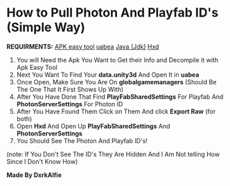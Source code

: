 # How to Pull Photon And Playfab ID's (Simple Way)
**REQUIRMENTS:**
[APK easy tool](https://github.com/mkcs121/APK-Easy-Tool/releases)
[uabea](https://github.com/nesrak1/UABEA/releases)
[Java (Jdk)](https://www.oracle.com/java/technologies/downloads/)
[Hxd](https://mh-nexus.de/downloads/HxDSetup.zip)

1. You will Need the Apk You Want to Get their Info and Decompile it with Apk Easy Tool
2. Next You Want To Find Your **data.unity3d** And Open It in **uabea**
3. Once Open, Make Sure You Are On **globalgamemanagers** (Should Be The One That It First Shows Up With)
4. After You Have Done That Find **PlayFabSharedSettings** For Playfab And **PhotonServerSettings** For Photon ID
5. After You Have Found Them Click on Them And click **Export Raw** (for both)
6. Open **Hxd** And Open Up **PlayFabSharedSettings** And **PhotonServerSettings**
7. You Should See The Photon And Playfab ID's!

(note: If You Don't See The ID's They Are Hidden And I Am Not telling How Since I Don't Know How)

**Made By DxrkAlfie**
